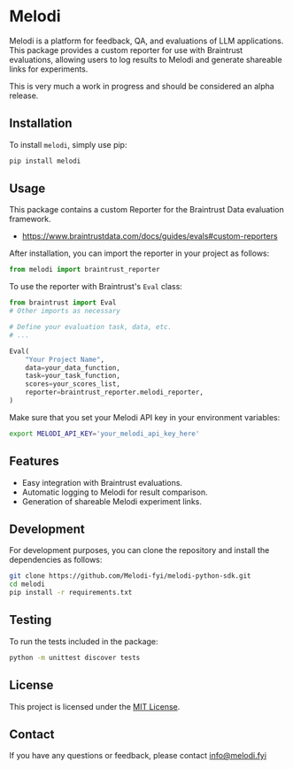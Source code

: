 # Melodi


Melodi is a platform for feedback, QA, and evaluations of LLM applications. This package provides a custom reporter for use with Braintrust evaluations, allowing users to log results to Melodi and generate shareable links for experiments.

This is very much a work in progress and should be considered an alpha release.

## Installation

To install `melodi`, simply use pip:

```bash
pip install melodi
```

## Usage

This package contains a custom Reporter for the Braintrust Data evaluation framework.
- https://www.braintrustdata.com/docs/guides/evals#custom-reporters

After installation, you can import the reporter in your project as follows:

```python
from melodi import braintrust_reporter
```

To use the reporter with Braintrust's `Eval` class:

```python
from braintrust import Eval
# Other imports as necessary

# Define your evaluation task, data, etc.
# ...

Eval(
    "Your Project Name",
    data=your_data_function,
    task=your_task_function,
    scores=your_scores_list,
    reporter=braintrust_reporter.melodi_reporter,
)
```

Make sure that you set your Melodi API key in your environment variables:

```bash
export MELODI_API_KEY='your_melodi_api_key_here'
```

## Features

- Easy integration with Braintrust evaluations.
- Automatic logging to Melodi for result comparison.
- Generation of shareable Melodi experiment links.

## Development

For development purposes, you can clone the repository and install the dependencies as follows:

```bash
git clone https://github.com/Melodi-fyi/melodi-python-sdk.git
cd melodi
pip install -r requirements.txt
```

## Testing

To run the tests included in the package:

```bash
python -m unittest discover tests
```



## License

This project is licensed under the [MIT License](LICENSE).

## Contact

If you have any questions or feedback, please contact info@melodi.fyi
